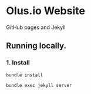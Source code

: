 # Olus.io Website



GitHub pages and Jekyll



## Running locally.

[doc]: https://help.github.com/articles/setting-up-your-github-pages-site-locally-with-jekyll/


### 1. Install 

```
bundle install
```

```
bundle exec jekyll server
```
